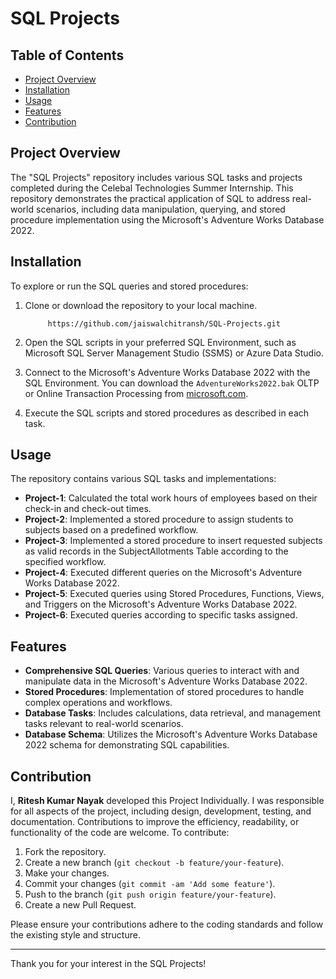 # SQL Projects

## Table of Contents
- [Project Overview](#project-overview)
- [Installation](#installation)
- [Usage](#usage)
- [Features](#features)
- [Contribution](#contribution)


## Project Overview
The "SQL Projects" repository includes various SQL tasks and projects completed during the Celebal Technologies Summer Internship. This repository demonstrates the practical application of SQL to address real-world scenarios, including data manipulation, querying, and stored procedure implementation using the Microsoft's Adventure Works Database 2022.


## Installation
To explore or run the SQL queries and stored procedures:
1. Clone or download the repository to your local machine.
   
            https://github.com/jaiswalchitransh/SQL-Projects.git
   
2. Open the SQL scripts in your preferred SQL Environment, such as Microsoft SQL Server Management Studio (SSMS) or Azure Data Studio.

3. Connect to the  Microsoft's Adventure Works Database 2022 with the SQL Environment. You can download the `AdventureWorks2022.bak` OLTP or Online Transaction Processing from [microsoft.com](https://learn.microsoft.com/en-us/sql/samples/adventureworks-install-configure?view=sql-server-ver16&tabs=ssms/). 

4. Execute the SQL scripts and stored procedures as described in each task.


## Usage
The repository contains various SQL tasks and implementations:

- **Project-1**: Calculated the total work hours of employees based on their check-in and check-out times.
- **Project-2**: Implemented a stored procedure to assign students to subjects based on a predefined workflow.
- **Project-3**: Implemented a stored procedure to insert requested subjects as valid records in the SubjectAllotments Table according to the specified workflow.
- **Project-4**: Executed different queries on the Microsoft's Adventure Works Database 2022.
- **Project-5**: Executed queries using Stored Procedures, Functions, Views, and Triggers on the Microsoft's Adventure Works Database 2022.
- **Project-6**: Executed queries according to specific tasks assigned.


## Features
- **Comprehensive SQL Queries**: Various queries to interact with and manipulate data in the Microsoft's Adventure Works Database 2022.
- **Stored Procedures**: Implementation of stored procedures to handle complex operations and workflows.
- **Database Tasks**: Includes calculations, data retrieval, and management tasks relevant to real-world scenarios.
- **Database Schema**: Utilizes the Microsoft's Adventure Works Database 2022 schema for demonstrating SQL capabilities.


## Contribution
I, **Ritesh Kumar Nayak** developed this Project Individually. I was responsible for all aspects of the project, including design, development, testing, and documentation.
Contributions to improve the efficiency, readability, or functionality of the code are welcome. To contribute:
1. Fork the repository.
2. Create a new branch (`git checkout -b feature/your-feature`).
3. Make your changes.
4. Commit your changes (`git commit -am 'Add some feature'`).
5. Push to the branch (`git push origin feature/your-feature`).
6. Create a new Pull Request.

Please ensure your contributions adhere to the coding standards and follow the existing style and structure.

---

Thank you for your interest in the SQL Projects!
